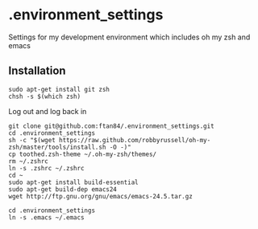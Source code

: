 # .environment_settings
Settings for my development environment which includes oh my zsh and emacs

## Installation
```
sudo apt-get install git zsh
chsh -s $(which zsh)
```
Log out and log back in
```
git clone git@github.com:ftan84/.environment_settings.git
cd .environment_settings
sh -c "$(wget https://raw.github.com/robbyrussell/oh-my-zsh/master/tools/install.sh -O -)"
cp toothed.zsh-theme ~/.oh-my-zsh/themes/
rm ~/.zshrc
ln -s .zshrc ~/.zshrc
cd ~
sudo apt-get install build-essential
sudo apt-get build-dep emacs24
wget http://ftp.gnu.org/gnu/emacs/emacs-24.5.tar.gz

cd .environment_settings
ln -s .emacs ~/.emacs
```
